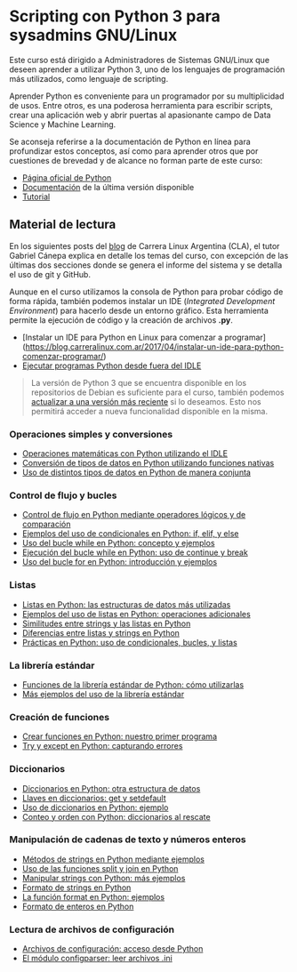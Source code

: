 # Scripting con Python 3 para sysadmins GNU/Linux

Este curso está dirigido a Administradores de Sistemas GNU/Linux que deseen aprender a utilizar Python 3, uno de los lenguajes de programación más utilizados, como lenguaje de scripting.

Aprender Python es conveniente para un programador por su multiplicidad de usos. Entre otros, es una poderosa herramienta para escribir scripts, crear una aplicación web y abrir puertas al apasionante campo de Data Science y Machine Learning.

Se aconseja referirse a la documentación de Python en línea para profundizar estos conceptos, así como para aprender otros que por cuestiones de brevedad y de alcance no forman parte de este curso:

- [Página oficial de Python](https://www.python.org/)
- [Documentación](https://docs.python.org/3/) de la última versión disponible
- [Tutorial](https://docs.python.org/3/tutorial/index.html)

## Material de lectura

En los siguientes posts del [blog](https://blog.carreralinux.com.ar) de Carrera Linux Argentina (CLA), el tutor Gabriel Cánepa explica en detalle los temas del curso, con excepción de las últimas dos secciones donde se genera el informe del sistema y se detalla el uso de git y GitHub.

Aunque en el curso utilizamos la consola de Python para probar código de forma rápida, también podemos instalar un IDE (_Integrated Development Environment_) para hacerlo desde un entorno gráfico. Esta herramienta permite la ejecución de código y la creación de archivos **.py**.

- [Instalar un IDE para Python en Linux para comenzar a programar] (https://blog.carreralinux.com.ar/2017/04/instalar-un-ide-para-python-comenzar-programar/)
- [Ejecutar programas Python desde fuera del IDLE](https://blog.carreralinux.com.ar/2017/06/ejecutar-programas-python-fuera-idle/)

> La versión de Python 3 que se encuentra disponible en los repositorios de Debian es suficiente para el curso, también podemos [actualizar a una versión más reciente](https://blog.carreralinux.com.ar/2018/04/python-3-en-linux-version-mas-reciente/) si lo deseamos. Esto nos permitirá acceder a nueva funcionalidad disponible en la misma.

### Operaciones simples y conversiones

- [Operaciones matemáticas con Python utilizando el IDLE](https://blog.carreralinux.com.ar/2017/04/operaciones-matematicas-con-python-idle/)
- [Conversión de tipos de datos en Python utilizando funciones nativas](https://blog.carreralinux.com.ar/2017/04/conversion-de-tipos-de-datos-en-python/)
- [Uso de distintos tipos de datos en Python de manera conjunta](https://blog.carreralinux.com.ar/2017/04/uso-de-distintos-tipos-de-datos-en-python/)

### Control de flujo y bucles

- [Control de flujo en Python mediante operadores lógicos y de comparación](https://blog.carreralinux.com.ar/2017/04/control-de-flujo-en-python-operadores-logicos/)
- [Ejemplos del uso de condicionales en Python: if, elif, y else](https://blog.carreralinux.com.ar/2017/05/ejemplos-del-uso-de-condicionales-en-python/)
- [Uso del bucle while en Python: concepto y ejemplos](https://blog.carreralinux.com.ar/2017/05/uso-del-bucle-while-en-python-concepto-ejemplos/)
- [Ejecución del bucle while en Python: uso de continue y break](https://blog.carreralinux.com.ar/2017/05/ejecucion-del-bucle-while-en-python-continue-break/)
- [Uso del bucle for en Python: introducción y ejemplos](https://blog.carreralinux.com.ar/2017/05/uso-del-bucle-for-en-python/)

### Listas

- [Listas en Python: las estructuras de datos más utilizadas](https://blog.carreralinux.com.ar/2017/05/listas-en-python-estructuras-de-datos/)
- [Ejemplos del uso de listas en Python: operaciones adicionales](https://blog.carreralinux.com.ar/2017/05/ejemplos-del-uso-de-listas-en-python/)
- [Similitudes entre strings y las listas en Python](https://blog.carreralinux.com.ar/2017/06/similitudes-entre-strings-y-las-listas-python/)
- [Diferencias entre listas y strings en Python](https://blog.carreralinux.com.ar/2017/06/diferencias-entre-listas-y-strings-python/)
- [Prácticas en Python: uso de condicionales, bucles, y listas](https://blog.carreralinux.com.ar/2017/05/practicas-en-python/)

### La librería estándar

- [Funciones de la librería estándar de Python: cómo utilizarlas](https://blog.carreralinux.com.ar/2017/06/funciones-de-la-libreria-estandar-de-python/)
- [Más ejemplos del uso de la librería estándar](https://blog.carreralinux.com.ar/2017/06/la-libreria-estandar-de-python-ejemplos/)

### Creación de funciones

- [Crear funciones en Python: nuestro primer programa](https://blog.carreralinux.com.ar/2017/06/crear-funciones-en-python/)
- [Try y except en Python: capturando errores](https://blog.carreralinux.com.ar/2017/06/try-y-except-en-python-excepciones/)

### Diccionarios

- [Diccionarios en Python: otra estructura de datos](https://blog.carreralinux.com.ar/2017/06/diccionarios-en-python/)
- [Llaves en diccionarios: get y setdefault](https://blog.carreralinux.com.ar/2017/06/llaves-en-diccionarios-get-setdefault/)
- [Uso de diccionarios en Python: ejemplo](https://blog.carreralinux.com.ar/2017/06/uso-de-diccionarios-en-python-ejemplos/)
- [Conteo y orden con Python: diccionarios al rescate](https://blog.carreralinux.com.ar/2017/07/conteo-y-orden-con-python-diccionarios/)

### Manipulación de cadenas de texto y números enteros

- [Métodos de strings en Python mediante ejemplos](https://blog.carreralinux.com.ar/2017/07/metodos-de-strings-python/)
- [Uso de las funciones split y join en Python](https://blog.carreralinux.com.ar/2017/07/uso-split-y-join-python/)
- [Manipular strings con Python: más ejemplos](https://blog.carreralinux.com.ar/2017/07/manipular-strings-con-python-ejemplos/)
- [Formato de strings en Python](https://blog.carreralinux.com.ar/2017/07/formato-de-strings-python/)
- [La función format en Python: ejemplos](https://blog.carreralinux.com.ar/2017/07/la-funcion-format-python-ejemplos/)
- [Formato de enteros en Python](https://blog.carreralinux.com.ar/2017/07/formato-de-enteros-python/)

### Lectura de archivos de configuración

- [Archivos de configuración: acceso desde Python](https://blog.carreralinux.com.ar/2017/09/archivos-de-configuracion-acceso-desde-python/)
- [El módulo configparser: leer archivos .ini](https://blog.carreralinux.com.ar/2017/09/el-modulo-configparser-leer-archivos-ini/)
